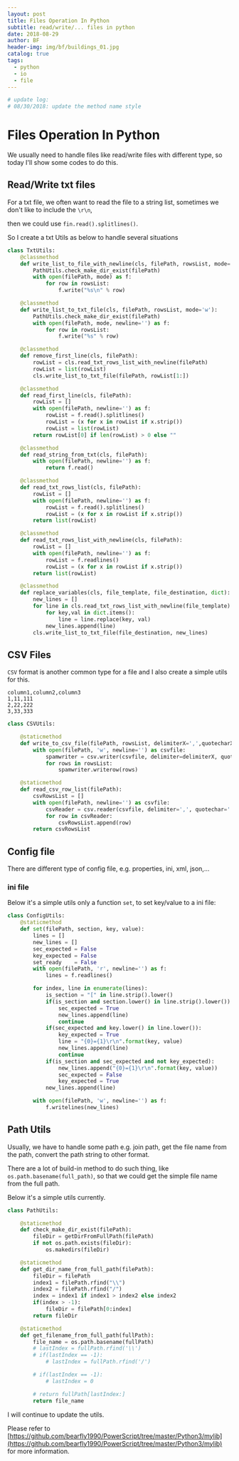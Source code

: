 ```yaml
---
layout: post
title: Files Operation In Python
subtitle: read/write/... files in python
date: 2018-08-29
author: BF
header-img: img/bf/buildings_01.jpg
catalog: true
tags:
  - python
  - io
  - file
---
```


```python
# update log:
# 08/30/2018: update the method name style
```

# Files Operation In Python

We usually need to handle files like read/write files with different type, so today I'll show some codes to do this.
<!-- more -->
## Read/Write txt files

For a txt file, we often want to read the file to a string list, sometimes we don't like to include the `\r\n`,

then we could use `fin.read().splitlines()`.

So I create a txt Utils as below to handle several situations

```python
class TxtUtils:
    @classmethod
    def write_list_to_file_with_newline(cls, filePath, rowsList, mode='w'):
        PathUtils.check_make_dir_exist(filePath)
        with open(filePath, mode) as f:
            for row in rowsList:
                f.write("%s\n" % row)

    @classmethod
    def write_list_to_txt_file(cls, filePath, rowsList, mode='w'):
        PathUtils.check_make_dir_exist(filePath)
        with open(filePath, mode, newline='') as f:
            for row in rowsList:
                f.write("%s" % row)

    @classmethod
    def remove_first_line(cls, filePath):
        rowList = cls.read_txt_rows_list_with_newline(filePath)
        rowList = list(rowList)
        cls.write_list_to_txt_file(filePath, rowList[1:])

    @classmethod
    def read_first_line(cls, filePath):
        rowList = []
        with open(filePath, newline='') as f:
            rowList = f.read().splitlines()
            rowList = (x for x in rowList if x.strip())
            rowList = list(rowList)
        return rowList[0] if len(rowList) > 0 else ""

    @classmethod
    def read_string_from_txt(cls, filePath):
        with open(filePath, newline='') as f:
            return f.read()

    @classmethod
    def read_txt_rows_list(cls, filePath):
        rowList = []
        with open(filePath, newline='') as f:
            rowList = f.read().splitlines()
            rowList = (x for x in rowList if x.strip())
        return list(rowList)

    @classmethod
    def read_txt_rows_list_with_newline(cls, filePath):
        rowList = []
        with open(filePath, newline='') as f:
            rowList = f.readlines()
            rowList = (x for x in rowList if x.strip())
        return list(rowList)

    @classmethod
    def replace_variables(cls, file_template, file_destination, dict):
        new_lines = []
        for line in cls.read_txt_rows_list_with_newline(file_template):
            for key,val in dict.items():
                line = line.replace(key, val)
            new_lines.append(line)
        cls.write_list_to_txt_file(file_destination, new_lines)
```

## CSV Files

`CSV` format is another common type for a file and I also create a simple utils for this.

```csv
column1,column2,column3
1,11,111
2,22,222
3,33,333
```

```python
class CSVUtils:

    @staticmethod
    def write_to_csv_file(filePath, rowsList, delimiterX=',',quotecharX=' ', quotingX=csv.QUOTE_MINIMAL):
        with open(filePath, 'w', newline='') as csvfile:
            spamwriter = csv.writer(csvfile, delimiter=delimiterX, quotechar=quotecharX, quoting=quotingX)
            for rows in rowsList:
                spamwriter.writerow(rows)

    @staticmethod
    def read_csv_row_list(filePath):
        csvRowsList = []
        with open(filePath, newline='') as csvfile:
            csvReader = csv.reader(csvfile, delimiter=',', quotechar='|')
            for row in csvReader:
                csvRowsList.append(row)
        return csvRowsList
```

## Config file

There are different type of config file, e.g. properties, ini, xml, json,...

### ini file

Below it's a simple utils only a function `set`, to set key/value to a ini file:

```python
class ConfigUtils:
    @staticmethod
    def set(filePath, section, key, value):
        lines = []
        new_lines = []
        sec_expected = False
        key_expected = False
        set_ready    = False
        with open(filePath, 'r', newline='') as f:
            lines = f.readlines()

        for index, line in enumerate(lines):
            is_section = "[" in line.strip().lower()
            if(is_section and section.lower() in line.strip().lower()):
                sec_expected = True
                new_lines.append(line)
                continue
            if(sec_expected and key.lower() in line.lower()):
                key_expected = True
                line = "{0}={1}\r\n".format(key, value)
                new_lines.append(line)
                continue
            if(is_section and sec_expected and not key_expected):
                new_lines.append("{0}={1}\r\n".format(key, value))
                sec_expected = False
                key_expected = True
            new_lines.append(line)

        with open(filePath, 'w', newline='') as f:
            f.writelines(new_lines)
```

## Path Utils

Usually, we have to handle some path e.g. join path, get the file name from the path, convert the path string to other format.

There are a lot of build-in method to do such thing, like `os.path.basename(full_path)`, so that we could get the simple file name from the full path.

Below it's a simple utils currently.

```python
class PathUtils:

    @staticmethod
    def check_make_dir_exist(filePath):
        fileDir = getDirFromFullPath(filePath)
        if not os.path.exists(fileDir):
            os.makedirs(fileDir)

    @staticmethod
    def get_dir_name_from_full_path(filePath):
        fileDir = filePath
        index1 = filePath.rfind("\\")
        index2 = filePath.rfind("/")
        index = index1 if index1 > index2 else index2
        if(index > -1):
            fileDir = filePath[0:index]
        return fileDir

    @staticmethod
    def get_filename_from_full_path(fullPath):
        file_name = os.path.basename(fullPath)
        # lastIndex = fullPath.rfind('\\')
        # if(lastIndex == -1):
            # lastIndex = fullPath.rfind('/')

        # if(lastIndex == -1):
            # lastIndex = 0

        # return fullPath[lastIndex:]
        return file_name
```

I will continue to update the utils.

Please refer to [https://github.com/bearfly1990/PowerScript/tree/master/Python3/mylib](https://github.com/bearfly1990/PowerScript/tree/master/Python3/mylib) for more information.
